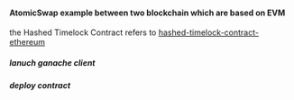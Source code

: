 #### AtomicSwap example between two blockchain which are based on EVM
the Hashed Timelock Contract refers to [hashed-timelock-contract-ethereum](https://github.com/chatch/hashed-timelock-contract-ethereum)

##### lanuch  ganache client 

##### deploy contract
